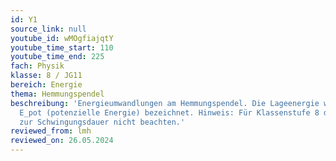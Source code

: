 ```yaml
---
id: Y1
source_link: null
youtube_id: wMOgfiajqtY
youtube_time_start: 110
youtube_time_end: 225
fach: Physik
klasse: 8 / JG11
bereich: Energie
thema: Hemmungspendel
beschreibung: 'Energieumwandlungen am Hemmungspendel. Die Lageenergie wird hier mit
  E_pot (potenzielle Energie) bezeichnet. Hinweis: Für Klassenstufe 8 die Formeln
  zur Schwingungsdauer nicht beachten.'
reviewed_from: lmh
reviewed_on: 26.05.2024
---
```

